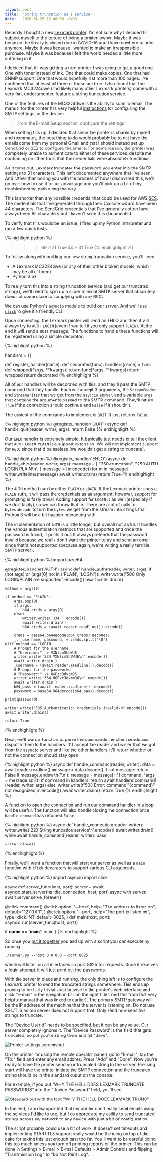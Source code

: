 ```yaml
---
layout: post
title:  "String truncation as a service"
date:   2020-04-25 12:00:00 -0400
---
```


Recently I bought a new [Lexmark printer](https://www.lexmark.com/en_us/printer/14449/Lexmark-MC3224dwe).
I'm not sure why I decided to subject myself to the torture of being a
printer-owner. Maybe it was because the library is closed due to COVID-19 and I
have nowhere to print anymore. Maybe it was because I wanted to make an
irresponsible purchase. Maybe it was because I felt the world needed a little
more suffering in it.

I decided that if I was getting a nice printer, I was going to get a good one.
One with toner instead of ink. One that could make copies. One that had SNMP
support. One that would hopefully last more than 100 pages. I've confirmed that
at least all three of those are true. I also found that the Lexmark MC3224dwe
(and likely many other Lexmark printers) come with a very fun, undocumented
feature: a string truncation service.

One of the features of the MC3224dwe is the ability to scan to email. The
manual for the printer has very helpful
[instructions](https://publications.lexmark.com/publications/lexmark_hardware/CX331_MC3224_MC3326/UG/html/en/index.html)
for configuring the SMTP settings on the device:

> From the E-mail Setup section, configure the settings

When setting this up, I decided that since the printer is shared by myself
and roommates, the best thing to do would probably be to not have the emails
come from my personal Gmail and that I should instead set up SendGrid or SES
to configure the emails. For some reason, the printer was completely unable
to authenticate to either of these services, despite me confirming on other
tools that the credentials were absolutely functional.

As it turns out, Lexmark truncates the password you enter into the SMTP settings
to 31 characters. This isn't documented anywhere that I've seen. And rather than
boring you with the process of how I discovered this, we'll go over how to use
it to our advantage and you'll pick up a bit of my troubleshooting path along
the way.

This is shorter than any possible credential that could be
used for AWS [SES](https://docs.aws.amazon.com/ses/latest/DeveloperGuide/smtp-credentials.html).
The credentials that I've generated through their Console wizard have been
44 characters. The SendGrid credentials that I've generally gotten have always
been 69 characters but I haven't seen this documented.

To verify that this would be an issue, I fired up my Python interpreter and
ran a few quick tests.

{% highlight python %}
>>> 69 > 31
True
>>> 44 > 31
True
{% endhighlight %}

To follow along with building our new string truncation service, you'll need
- A Lexmark MC3224dwe (or any of their other broken models, which may be all of them)
- Python 3.5+

To really turn this into a string truncation service (and get our truncated
strings), we'll need to spin up a super minimal SMTP server that absolutely
does not come close to complying with any RFC.

We can use Python's `asyncio` module to build our server. And we'll use
[`click`](https://click.palletsprojects.com/en/7.x/) to give it a friendly
CLI.

Upon connecting, the Lexmark printer will send an EHLO and then it will always
try to `AUTH LOGIN` (even if you tell it you only support `PLAIN`). At the end
it will send a `QUIT` message. The functions to handle these functions will be
registered using a simple decorator:

{% highlight python %}

handlers = {}

def register_handler(name):
    def decorated(func):
        handlers[name] = func
        def wrapped(*args, **kwargs):
            return func(*args, **kwargs)
        return wrapped
    return decorated
{% endhighlight %}

All of our handlers will be decorated with this, and they'll pass the SMTP
command that they handle. Each will accept 3 arguments, the `StreamReader` and
`StreamWriter` that we get from the `asyncio` server, and a variable `args` that
contains the arguments passed to the SMTP command. They'll return `True` if the
connection should continue and `False` if it shouldn't.

The easiest of the commands to implement is `QUIT`. It just returns `False`.

{% highlight python %}
@register_handler('QUIT')
async def handle_quit(reader, writer, args):
    return False
{% endhighlight %}

Our `EHLO` handler is extremely simple. It basically just needs to tell the
client that `AUTH LOGIN PLAIN` is a support extension. We will not implement
support for `HELO` since that'd be useless (we wouldn't get a string to truncate).

{% highlight python %}
@register_handler('EHLO')
async def handle_ehlo(reader, writer, args):
    message = [
        "250-truncate\n",
        "250 AUTH LOGIN PLAIN\n",
    ]
    message = [m.encode() for m in message]
    writer.writelines(message)
    await writer.drain()
    return True
{% endhighlight %}

The `AUTH` method can be either `PLAIN` or `LOGIN`. If the Lexmark printer does
a `PLAIN` auth, it will pass the credentials as an argument; however, support for
prompting is fairly trivial. Adding support for `LOGIN` is as well (especially if
we do it lazily), so we can throw that in. There are a lot of calls to
`bytes.decode` to turn the `bytes` we get from the stream into strings that
Python 3 will be a bit happier interacting with.

The implementation of `AUTH` is a little longer, but overall not awful. It handles
the various authentication methods that are supported and once the password is
found, it prints it out. It always pretends that the password invalid because we
really don't want the printer to try and send an email since that's not supported
(because again, we're writing a really terrible SMTP server).

{% highlight python %}
import base64

@register_handler('AUTH')
async def handle_auth(reader, writer, args):
    if (not args) or (args[0] not in ('PLAIN', 'LOGIN')):
        writer.write("500 Only LOGIN/PLAIN are supported".encode())
        await writer.drain()
    
    method = args[0]

    if method == 'PLAIN':
        args.pop(0)
        if args:
            b64_creds = args[0]
        else:
            writer.write('334 '.encode())
            await writer.drain()
            b64_creds = (await reader.readline()).decode()

        creds = base64.b64decode(b64_creds).decode()
        _, _username, password, = creds.split('\0')
    elif method == 'LOGIN':
        # Prompt for the username
        # "Username:" -> VXNlcm5hbWU6
        writer.write('334 VXNlcm5hbWU6\n'.encode())
        await writer.drain()
        _username = (await reader.readline()).decode()
        # Prompt for the passworkd
        # "Password:" -> UGFzc3dvcmQ6
        writer.write('334 UGFzc3dvcmQ6\n'.encode())
        await writer.drain()
        b64_pass = (await reader.readline()).decode()
        password = base64.b64decode(b64_pass).decode()

    print(password)

    writer.write("535 Authentication credentials invalid\n".encode())
    await writer.drain()

    return True
{% endhighlight %}

Next, we'll want a function to parse the commands the client sends and dispatch
them to the handlers. It'll accept the reader and writer that we got from the
`asyncio` server and like the other handlers, it'll return whether or not the
connection should stay open.

{% highlight python %}
async def handle_command(reader, writer):
    data = await reader.readline()
    message = data.decode()
    if not message:
        return False
    if message.endswith('\n'):
        message = message[:-1]
    command, *args = message.split()
    if command in handlers:
        return await handlers[command](reader, writer, args)
    else:
        writer.write(f'500 Error: command "{command}" not recognized\n'.encode())
        await writer.drain()
    return True
{% endhighlight %}

A function to open the connection and run our command handler in a loop will be
useful. The function will also handle closing the connection once
`handle_command` has returned `False`.

{% highlight python %}
async def handle_connection(reader, writer):
    writer.write('220 String truncation service\n'.encode())
    await writer.drain()
    while await handle_command(reader, writer):
        pass
    
    writer.close()
{% endhighlight %}

Finally, we'll want a function that will start our server as well as a `main`
function with `click` decorators to support various CLI arguments.

{% highlight python %}
import asyncio
import click

async def server_func(host, port):
    server = await asyncio.start_server(handle_connection, host, port)
    async with server:
        await server.serve_forever()
    

@click.command()
@click.option(
    '--host',
    help="The address to listen on",
    default="127.0.0.1",
)
@click.option(
    '--port',
    help="The port to listen on",
    type=click.INT,
    default=8025,
)
def main(host, port):
    asyncio.run(server_func(host, port))


if __name__ == '__main__':
    main()
{% endhighlight %}

So once you
[put it together](https://gist.github.com/kylelaker/336c05e3b0f2f89f915a73e6803aebe6)
you end up with a script you can execute by running

```
./server.py --host 0.0.0.0 --port 8025
```

which will listen on all interfaces on port 8025 for requests. Once it receives
a login attempt, it will just print out the passwords.

With the server in place and running, the only thing left is to configure the
Lexmark printer to send the truncated strings somewhere. This ends up proving to
be fairly trivial. Just browse to the printer's web interface and click "E-mail"
in the navigation bar on the right (I learned this from that very helpful
manual that was linked to earlier). The primary SMTP gateway will be the IP
address of the machine that the server is listening on. Do not use SSL/TLS as
our server does not support that. Only send non-sensitive strings to truncate.

The "Device Userid" needs to be specified, but it can be any value. Our server
completely ignores it. The "Device Password' is the field that gets truncated,
so put you're string there and hit "Save".

![Printer settings screenshot](/assets/image/lexmark-email-settings.png)

On the printer (or using the remote operator panel), go to "E-mail", tap the
"To:" field and enter any email addres. Press "Add" and "Done". Now you're ready
to have the printer send your truncated string to the server. Pressing start will
have the printer initiate the SMTP connection and the truncated string should be
in the standard ouput on the console.

For example, if you put "WHY THE HELL DOES LEXMARK TRUNCATE PASSWORDS" into the
"Device Password" field, you'll see 

![Standard out with the text "WHY THE HELL DOES LEXMARK TRUNC"](/assets/image/lexmark-truncated-string.png)

In the end, I am disappointed that my printer can't really send emails using the
services I'd like to use, but I do appreciate my ability to send truncated strings
across my network to any device with just a bit of configuration.

The script probably could use a bit of work. It doesn't set timeouts and
implementing STARTTLS support really would be the icing on top of the cake for
taking this just enough past too far. You'll want to be careful doing this too
much unless you turn off printing reports on the printer. This can be done in
Settings > E-mail > E-mail Defaults > Admin Controls and flipping
"Transmission Log" to "Do Not Print Log". 